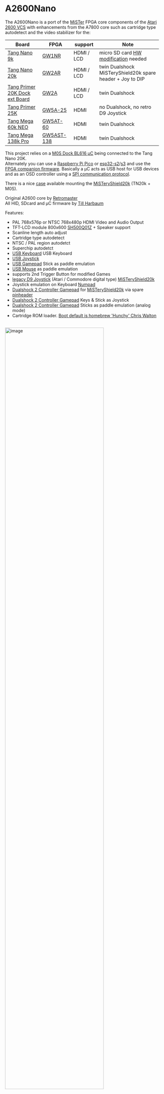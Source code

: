 # A2600Nano
The A2600Nano is a port of the [MiSTer](https://github.com/MiSTer-devel/Atari2600_MiSTer) FPGA core components of the [Atari 2600 VCS](https://en.wikipedia.org/wiki/Atari_2600) with enhancements from the A7800 core such as cartridge type autodetect and the video stabilizer for the:<br>

| Board      | FPGA       | support |Note|
| ---        |        -   | -     |-|
| [Tang Nano 9k](https://wiki.sipeed.com/hardware/en/tang/Tang-Nano-9K/Nano-9K.html)       | [GW1NR](https://www.gowinsemi.com/en/product/detail/38/)  |HDMI / LCD|micro SD card [HW modification](TANG_NANO_9K.md#hw-modification) needed|
| [Tang Nano 20k](https://wiki.sipeed.com/nano20k)     | [GW2AR](https://www.gowinsemi.com/en/product/detail/38/)  |HDMI / LCD  |twin Dualshock<br> MiSTeryShield20k spare header + Joy to DIP |
| [Tang Primer 20K Dock ext Board](https://wiki.sipeed.com/hardware/en/tang/tang-primer-20k/primer-20k.html)| [GW2A](https://www.gowinsemi.com/en/product/detail/46/)| HDMI / LCD|twin Dualshock |
| [Tang Primer 25K](https://wiki.sipeed.com/hardware/en/tang/tang-primer-25k/primer-25k.html) | [GW5A-25](https://www.gowinsemi.com/en/product/detail/60/)  | HDMI |no Dualshock, no retro D9 Joystick |
| [Tang Mega 60k NEO](https://wiki.sipeed.com/hardware/en/tang/tang-mega-60k/mega-60k.html)|[GW5AT-60](https://www.gowinsemi.com/en/product/detail/60/)| HDMI |twin Dualshock |
| [Tang Mega 138k Pro](https://wiki.sipeed.com/hardware/en/tang/tang-mega-138k/mega-138k-pro.html)|[GW5AST-138](https://www.gowinsemi.com/en/product/detail/60/) | HDMI |twin Dualshock |

This project relies on a [M0S Dock BL616 µC](https://wiki.sipeed.com/hardware/en/maixzero/m0s/m0s.html) being connected to the Tang Nano 20K.  
Alternately you can use a [Raspberry Pi Pico](https://www.raspberrypi.com/documentation/microcontrollers/pico-series.html) or [esp32-s2](https://www.espressif.com/en/products/socs/esp32-s2)/[s3](https://www.espressif.com/en/products/socs/esp32-s3) and use the [FPGA companion firmware](http://github.com/harbaum/FPGA-Companion). Basically a µC acts as USB host for USB devices and as an OSD controller using a [SPI communication protocol](https://github.com/harbaum/MiSTeryNano/blob/main/SPI.md).<br>

There is a nice [case](https://github.com/vossstef/A2600Nano/tree/main/housing3D) available mounting the [MiSTeryShield20k](https://github.com/harbaum/MiSTeryNano/tree/main/board/misteryshield20k/README.md) (TN20k + M0S).

Original A2600 core by [Retromaster](https://retromaster.wordpress.com/a2601/)  
All HID, SDcard and µC firmware by [Till Harbaum](http://www.harbaum.org/till/mist)<br>

Features:
* PAL 768x576p or NTSC 768x480p HDMI Video and Audio Output
* TFT-LCD module 800x600 [SH500Q01Z](https://dl.sipeed.com/Accessories/LCD/500Q01Z-00%20spec.pdf) + Speaker support
* Scanline length auto adjust
* Cartridge type autodetect
* NTSC / PAL region autodetct
* Superchip autodetct
* [USB Keyboard](https://en.wikipedia.org/wiki/Computer_keyboard) USB Keyboard
* [USB Joystick](https://en.wikipedia.org/wiki/Joystick)
* [USB Gamepad](https://en.wikipedia.org/wiki/Gamepad) Stick as paddle emulation<br>
* [USB Mouse](https://en.wikipedia.org/wiki/Computer_mouse) as paddle emulation
* supports 2nd Trigger Button for modified Games
* [legacy D9 Joystick](https://en.wikipedia.org/wiki/Atari_CX40_joystick) (Atari / Commodore digital type) [MiSTeryShield20k](https://github.com/harbaum/MiSTeryNano/tree/main/board/misteryshield20k/README.md)<br>
* Joystick emulation on Keyboard [Numpad](https://en.wikipedia.org/wiki/Numeric_keypad)<br>
* [Dualshock 2 Controller Gamepad](https://en.wikipedia.org/wiki/DualShock) for [MiSTeryShield20k](https://github.com/harbaum/MiSTeryNano/tree/main/board/misteryshield20k/README.md) via spare [pinheader](/board/misteryshield20k_ds2_adapter/misteryshield20k_ds2_adapter_cable.md)
* [Dualshock 2 Controller Gamepad](https://en.wikipedia.org/wiki/DualShock) Keys & Stick as Joystick<br>
* [Dualshock 2 Controller Gamepad](https://en.wikipedia.org/wiki/DualShock) Sticks as paddle emulation (analog mode)<br>
* Cartridge ROM loader. [Boot default is homebrew 'Hunchy' Chris Walton](https://videogamehomebrew.fandom.com/wiki/Chris_Walton)  

<br>
<img src="./.assets/a2600nano.png" alt="image" width="80%" height="auto">
<br>

## A2600Nano on Tang Nano 9K
See [Tang Nano 9K](TANG_NANO_9K.md)

## A2600Nano on Tang Primer 20K (Dock ext board)
See [Tang Primer 20K](TANG_PRIMER_20K.md)<br>

## A2600Nano on Tang Primer 25K
See [Tang Primer 25K](TANG_PRIMER_25K.md)

## A2600Nano on Tang Mega 60k NEO
See [Tang Mega 60K NEO](TANG_MEGA_60K.md)

## A2600Nano on Tang Mega 138k Pro
See [Tang Mega 138K Pro](TANG_MEGA_138Kpro.md)

## A2600Nano with LCD and Speaker
See [Tang Nano LCD](TANG_NANO_20k_LCD.md)

## Installation

The installation of A2600Nano on the Tang Nano 20k board can be done using a Linux PC or a Windows PC
[Instruction](INSTALLATION_WINDOWS.md).<br>

## Cartridge ROM Loader
ROM can be loaded via OSD file selection.<br>

### Supported mappers
* Auto detected  (F8 F6 FE E0 3F F4 P2 FA CV 2K UA E7 F0 32)<br>
  
LED 1 to 5 are activated as hint in case an unsupported game (mapper) detected<br>

### single / dual Button Joystick
* Button ```Trigger```
* 2nd Button ```Trigger 2```

### Gamepad
* Gamepad Button ```Trigger A (DS2 circle)``` 1st Trigger Button

* Gamepad Button ```Trigger B (DS2 cross)``` 2nd Trigger Button

* Gamepad Button ```Trigger X (DS2 triangle)``` 1st Paddle Trigger and enable

* Gamepad Button ```Trigger Y (DS2 square)``` 2nd Paddle Trigger and enable

* Gamepad Button ```START``` as core function **START**<br>

* Gamepad Button ```SELECT``` as core function **SELECT**<br>

> [!NOTE]
> Gamepad button keymap optimized for legacy USB Logitech RumblePad 2 or Dual Action. Keymap might differ for other Gamepads.

### Paddle
* DualShock 2 (left Stick), USB Gamepad or USB Mouse.<br>

1st Paddle 1st Gamepad use ```Trigger X (DS2 #1 triangle)``` or ```left Mouse Button```

2nd Paddle 1st Gamepad use ```Trigger Y (DS2 #1 square)``` or ```right Mouse Button```

3rd Paddle 2nd Gamepad use ```Trigger X (DS2 #2 triangle)```

4th Paddle 2nd Gamepad use ```Trigger Y (DS2 #2 square)```

### Keyboard
* Key **F11** as core function ```START``` <br>
* Key **PAGE UP** as core function ```SELECT``` <br>

| Numpad          |         |Numpad|
| -          |-        |-         |
|0<br>Trigger|8<br>Up  |.<br>Trigger 2|
|4<br>Left   |-        |6<br>Right|
|-           |2<br>Down|-         |

## Push Button utilization
* **S2** keep pressed during power-up to prevent FPGA bitstream load from FLASH.<br>

* **S1** reserved <br>

## OSD
invoke by F12 keypress<br>
* Reset<br>
* Cold Reset<br>
* Audio Volume + / -<br>
* Scanlines effect %<br>
* Region switch Auto/NTSC/PAL<br>
* HID device selection for Joystick Port<br>
* Loader file selection<br>
* Difficulty A, B Core switch
* Black & White Core video switch
* Joystick port swap
* Invert Paddle
* De-comb
* SuperChip Auto/off/on

## Gamecontrol support

A 2nd Trigger Button (B) is supported for modified Games.

 ![controller](\.assets/controller-layout.png)<br>

legacy single D9 Digital Joystick. OSD: **Retro D9**<br>
or<br>
USB Joystick(s) or Gamepad(s). OSD: **USB #1 Joy** or **USB #2 Joy** <br>
Also [RII Mini Keyboard i8](http://www.riitek.com/product/220.html) left Multimedia Keys are active if **USB #1 Joy** selected.  <br>
```Button A and B``` Buttons as Trigger:<br>

or<br>
Dualshock 2 Gamepad Stick or Dpad as Joystick. OSD: **DS #1 Joy** or **DS #2 Joy**<br>
At the moment Dpad only for original Pad. Some clone devices support at the same time Dpad and left stick simultaniously.
<br>```circle and cross``` Buttons as Trigger:<br>

> [!IMPORTANT]
> In a [MiSTeryShield20k](https://github.com/harbaum/MiSTeryNano/tree/main/board/misteryshield20k) configuration Dualshock is supported via the internal ``spare J8`` pinheader. <br>
> See [MiSTeryShield20k DS2 Adapter / Cable](/board/misteryshield20k_ds2_adapter/misteryshield20k_ds2_adapter_cable.md) for further information. Thx [venice1200](https://github.com/venice1200) !<br>

> [!NOTE]
> TN20k: You have to select OSD "DS2 **#2** Joy" for a ``MiSTeryShield20k`` configuration.<br>
> TN20k: You have to select OSD "DS2 **#1** Joy" if you use the ``Sipeed Joy to DIP`` adapter.<br>
Both DS interface ports can be active at the same time meaning twin Dualshock support if the MiSTeryShield20k MIDI interface is not populated (Resistor R9 and IC U3 removed).  

or<br> Keyboard Numpad. OSD: **Numpad**<br>

or<br> Mouse. OSD: **Mouse**<br>
```left Mouse Button``` and ```right Mouse Button``` as Trigger for Paddle 1 or 2.<br>

or<br> USB Gamepad as Paddle. OSD: **USB #1 Padd** or **USB #2 Padd** <br>
 ```Trigger X``` and ```Trigger Y``` 

or<br> Dualshock2 Gamepad left stick as Paddle. OSD: **DS #1 Paddle** or **DS #2 Paddle**<br>

 ```Trigger triangle``` and ```Trigger square``` 

## LED UI

| LED | function         |TN9K|TN20K|TP20K|TP25K|TM60K|TM138k|
| --- |        -         |-   |-     |-      | -     | -      | -   |
| 0   |Cartridge selected|x   |x     |x      | x     | x      | x   |
| 1   | Game unsupported |x   |x     |x      | x     | x      | x   |
| 2   | Game unsupported |x   |x     |x      |  -    | -      | x   |
| 3   | Game unsupported |x   |x     |x      |  -    | -      | x   |
| 4   | Game unsupported |x   |x     |x      |  -    | -      | x   |
| 5   | Game unsupported |x   |x     |x      |  -    | -      | x   |

LED 1..5 are activated as hint in case an unsupported game (mapper) detected<br>

**Multicolor RGB LED**
* **<font color="green">green</font>**&ensp;&thinsp;&ensp;&thinsp;&ensp;&thinsp;all fine and ready to go<br>
* **<font color="red">red</font>**&ensp;&thinsp;&ensp;&thinsp;&ensp;&thinsp;&ensp;&thinsp;&ensp;&thinsp;something wrong with SDcard / default boot image<br>
* **<font color="blue">blue</font>**&ensp;&thinsp;&ensp;&thinsp;&ensp;&thinsp;&ensp;&thinsp;µC firmware detected valid FPGA core<br>
* **<font color="yellow">yellow</font>**&ensp;&thinsp;&ensp;&thinsp;&ensp;&thinsp;FPGA core can't detect valid firmware<br>
* **white**&ensp;&thinsp;&ensp;&thinsp;&ensp;&thinsp;-<br>
## Powering
Prototype circuit with Keyboard can be powered by Tang USB-C connector from PC or a Power Supply Adapter. 
## Synthesis
Source code can be synthesized, fitted and programmed with GOWIN IDE Windows or Linux.<br>
Alternatively use the command line build script **gw_sh.exe** build_tn20k.tcl<br>
## HW circuit considerations
**Pinmap TN20k Interfaces** <br>
 Sipeed M0S Dock, digital Joystick D9 and DualShock Gamepad connection.<br>
 ![wiring](\.assets/wiring_spi.png)

**Pinmap D-SUB 9 Joystick Interface** <br>
- Joystick interface is 3.3V tolerant. Joystick 5V supply pin has to be left floating !<br>
![pinmap](\.assets/vic20-Joystick.png)

| Joystick pin |IO| Tang Nano pin | FPGA pin | Joystick Function |
| ----------- |-----| ---   | --------  | ----- |
| 1 |2| J6 10  | 25   | UP | 
| 2 |1| J6 9  | 28 | DOWN |
| 3 |4| J6 12 | 29 | LEFT |
| 4 |3| J5 11 | 26 | RIGHT |
| 5 |-| - | - | POT Y | - |
| 6 |0| J5 8 | 27 | TRIGGER|
| 7 |-| n.c | n.c | 5V | - |
| 8 |-| J5 20 | - | GND | - |
| 9 |-| - | - | POT X | - |

**Pinmap Dualshock 2 Controller Interface** <br>
<img src="./.assets/controller-pinout.jpg" alt="image" width="30%" height="auto">
| DS pin | Tang Nano pin | FPGA pin | DS Function |
| ----------- | ---   | --------  | ----- |
| 1 | J5 18 | 71 MISO | JOYDAT  |
| 2 | J5 19 | 53 MOSI  | JOYCMD |
| 3 | n.c. | - | 7V5 |
| 4 | J5 15 | - | GND |
| 5 | J5 16| - | 3V3 |
| 6 | J5 17 | 72 CS | JOYATN|
| 7 | J5 20 | 52 MCLK | JOYCLK |
| 8 | n.c. | - | JOYIRQ |
| 9 | n.c. | - | JOYACK |


## Getting started

In order to use this Design the following things are needed:

[Sipeed M0S Dock](https://wiki.sipeed.com/hardware/en/maixzero/m0s/m0s.html) or Raspberry Pi Pico RP2040 or ESP32-S2/S3<br>
[Tang Nano 20k](https://wiki.sipeed.com/nano20k) <br>
or [Tang Primer 20K with Dock ext Board](https://wiki.sipeed.com/hardware/en/tang/tang-primer-20k/primer-20k.html)<br>
and [M0S PMOD adapter](https://github.com/harbaum/MiSTeryNano/tree/main/board/m0s_pmod/README.md).<br>
and [PMOD DS2x2](https://wiki.sipeed.com/hardware/en/tang/tang-PMOD/FPGA_PMOD.html#PMOD_DS2x2)<br>
or [Tang Nano 9k](https://wiki.sipeed.com/hardware/en/tang/Tang-Nano-9K/Nano-9K.html)<br>
or [Tang Primer 25k](https://wiki.sipeed.com/hardware/en/tang/tang-primer-25k/primer-25k.html)<br>
and [PMOD DVI](https://wiki.sipeed.com/hardware/en/tang/tang-PMOD/FPGA_PMOD.html#PMOD_DVI)<br>
and [PMOD TF-CARD V2](https://wiki.sipeed.com/hardware/en/tang/tang-PMOD/FPGA_PMOD.html#PMOD_TF-CARD)<br>
and [PMOD SDRAM](https://wiki.sipeed.com/hardware/en/tang/tang-PMOD/FPGA_PMOD.html#TANG_SDRAM)<br>
and [M0S PMOD adapter](https://github.com/harbaum/MiSTeryNano/tree/main/board/m0s_pmod/README.md)
 or ad hoc wiring + soldering.<br>
or [Tang Mega 60K NEO](https://wiki.sipeed.com/hardware/en/tang/tang-mega-60k/mega-60k.html)<br>
and [PMOD DS2x2](https://wiki.sipeed.com/hardware/en/tang/tang-PMOD/FPGA_PMOD.html#PMOD_DS2x2)<br>
and [M0S PMOD adapter](https://github.com/harbaum/MiSTeryNano/tree/main/board/m0s_pmod/README.md)<br>
or [Tang Mega 138k Pro](https://wiki.sipeed.com/hardware/en/tang/tang-mega-138k/mega-138k-pro.html)<br>
and [PMOD DS2x2](https://wiki.sipeed.com/hardware/en/tang/tang-PMOD/FPGA_PMOD.html#PMOD_DS2x2)<br>
and [M0S PMOD adapter](https://github.com/harbaum/MiSTeryNano/tree/main/board/m0s_pmod/README.md)<br>
microSD or microSDHC card FAT/exFAT formatted<br>
TFT Monitor with HDMI Input and Speaker<br>
<br>

| HID and Gamecontrol Hardware option | TN20k needs | alternative option |Primer 25K|Mega 60K|Mega 138K Pro|
| -----------                         | ---         | ---                | ---      | -      | -       |
| USB Keyboard | [USB-C to USB-A adapter](https://www.aliexpress.us/item/3256805563910755.html) | [4 port mini USB hub HS8836A](https://a.aliexpress.com/_EIidgjH)  |x|x|x|
| [USB Joystick(s)](https://www.speedlink.com/en/COMPETITION-PRO-EXTRA-USB-Joystick-black-red/SL-650212-BKRD)| [4 port mini USB hub HS8836A](https://a.aliexpress.com/_EIidgjH) | - |x|x|x|
| USB Mouse   | [4 port mini USB hub HS8836A](https://a.aliexpress.com/_EIidgjH)  | -  |x|x|x|
| USB Gamepad |[4 port mini USB hub HS8836A](https://a.aliexpress.com/_EIidgjH)  | -  |x|x|x|
| Commodore/[Atari](https://en.wikipedia.org/wiki/Atari_CX40_joystick) compatible retro D9 Joystick| [MiSTeryNano shield](https://github.com/harbaum/MiSTeryNano/tree/main/board/misteryshield20k/README.md)|D-SUB 9 M connector, breadboard to wire everything up, some jumper wires|-|adhoc SDRAM1 Joy D9|adhoc PMOD Joy D9|
| [Dualshock 2 Controller Gamepad](https://en.wikipedia.org/wiki/DualShock) | Gamepad Adapter Board (Sipeed Joystick to DIP) respectively<br> PMOD DS2x2 | breadboard to wire everything up and some jumper wires |-|PMOD DS2x2|PMOD DS2x2|

<br>